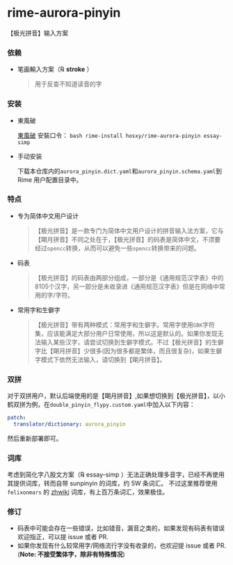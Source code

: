 # rime-aurora-pinyin

 【极光拼音】输入方案

### 依赖

+   笔画輸入方案（℞ **stroke** ）

    >   用于反查不知道读音的字

### 安装

+    東風破

     [東風破](https://github.com/rime/plum) 安裝口令： `bash rime-install hosxy/rime-aurora-pinyin essay-simp`

+   手动安装

    下载本仓库内的`aurora_pinyin.dict.yaml`和`aurora_pinyin.schema.yaml`到 Rime 用户配置目录中。

### 特点

+ 专为简体中文用户设计

    >   【极光拼音】是一款专门为简体中文用户设计的拼音输入法方案，它与【朙月拼音】不同之处在于，【极光拼音】的码表是简体中文，不须要经过`opencc`转换，从而可以避免一些`opencc`转换带来的问题。

+ 码表

  >   【极光拼音】的码表由两部分组成，一部分是《通用规范汉字表》中的8105个汉字，另一部分是未收录进《通用规范汉字表》但是在网络中常用的字/字符。

+ 常用字和生僻字

  >   【极光拼音】带有两种模式：常用字和生僻字。常用字使用`GBK`字符集，应该能满足大部分用户日常使用，所以这是默认的。如果你发现无法输入某些汉字，请尝试切换到生僻字模式。不过【极光拼音】的生僻字比【朙月拼音】少很多(因为很多都是繁体，而且很复杂)，如果生僻字模式下依然无法输入，请切换到【朙月拼音】。

### 双拼
对于双拼用户，默认后端使用的是【朙月拼音】,如果想切换到【极光拼音】，以小鹤双拼为例，在`double_pinyin_flypy.custom.yaml`中加入以下内容：
```yaml
patch:
  translator/dictionary: aurora_pinyin
```
然后重新部署即可。

### 词库
考虑到简化字八股文方案（℞ essay-simp ）无法正确处理多音字，已经不再使用其提供词库，转而自带 sunpinyin 的词库，约 5W 条词汇。
不过这里推荐使用 `felixonmars` 的 [zhwiki](https://github.com/felixonmars/fcitx5-pinyin-zhwiki/releases) 词库，有上百万条词汇，效果极佳。

### 修订
+ 码表中可能会存在一些错误，比如错音，漏音之类的，如果发现有码表有错误欢迎指正，可以提 issue 或者 PR.
+ 如果你发现有什么较常用字/网络流行字没有收录的，也欢迎提 issue 或者 PR.(**Note: 不接受繁体字，除非有特殊情况**)
